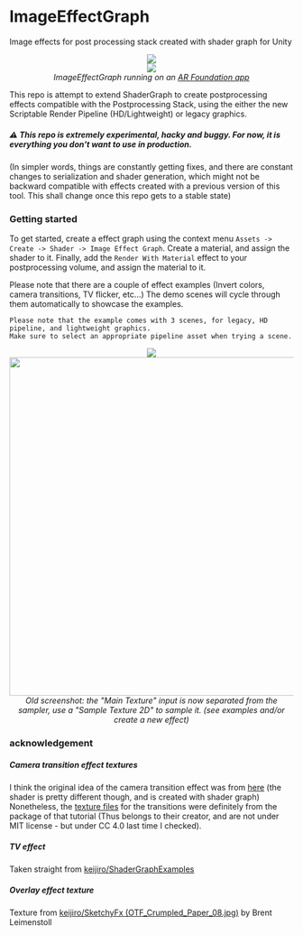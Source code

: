 # ImageEffectGraph
Image effects for post processing stack created with shader graph for Unity

<p align="center">
  <img src="Preview/showcase.gif"><br>
  <img src="Preview/ar.gif"><br>
  <i>ImageEffectGraph running on an <a href="https://github.com/iBicha/MobileARTest">AR Foundation app</a></i>
</p>

This repo is attempt to extend ShaderGraph to create postprocessing effects compatible with the Postprocessing Stack, using the either the new Scriptable Render Pipeline (HD/Lightweight) or legacy graphics.

##### :warning: This repo is extremely experimental, hacky and buggy. For now, it is everything you don't want to use in production. 
(In simpler words, things are constantly getting fixes, and there are constant changes to serialization and shader generation, which might not be backward compatible with effects created with a previous version of this tool. This shall change once this repo gets to a stable state)

### Getting started
To get started, create a effect graph using the context menu `Assets -> Create -> Shader -> Image Effect Graph`. Create a material, and assign the shader to it. Finally, add the `Render With Material` effect to your postprocessing volume, and assign the material to it.

Please note that there are a couple of effect examples (Invert colors, camera transitions, TV flicker, etc...)
The demo scenes will cycle through them automatically to showcase the examples.

```
Please note that the example comes with 3 scenes, for legacy, HD pipeline, and lightweight graphics.
Make sure to select an appropriate pipeline asset when trying a scene.
```
<p align="center">
  <img src="Preview/transition.gif"><br>
  <img src="https://raw.github.com/iBicha/ImageEffectGraph/master/Preview/invert.png" width="600"><br>
  <i>Old screenshot: the "Main Texture" input is now separated from the sampler, use a "Sample Texture 2D" to sample it. (see examples and/or create a new effect)</i>
</p>


### acknowledgement
##### Camera transition effect textures
I think the original idea of the camera transition effect was from [here](https://www.youtube.com/watch?v=LnAoD7hgDxw) (the shader is pretty different though, and is created with shader graph)
Nonetheless, the [texture files](Assets/Sample/Assets/Textures) for the transitions were definitely from the package of that tutorial (Thus belongs to their creator, and are not under MIT license - but under CC 4.0 last time I checked).
##### TV effect
Taken straight from [keijiro/ShaderGraphExamples](https://github.com/keijiro/ShaderGraphExamples/tree/master/Assets/Examples/TV)
##### Overlay effect texture
Texture from [keijiro/SketchyFx (OTF_Crumpled_Paper_08.jpg)](https://github.com/keijiro/SketchyFx/blob/master/Assets/Textures/OTF_Crumpled_Paper_08.jpg) by Brent Leimenstoll
